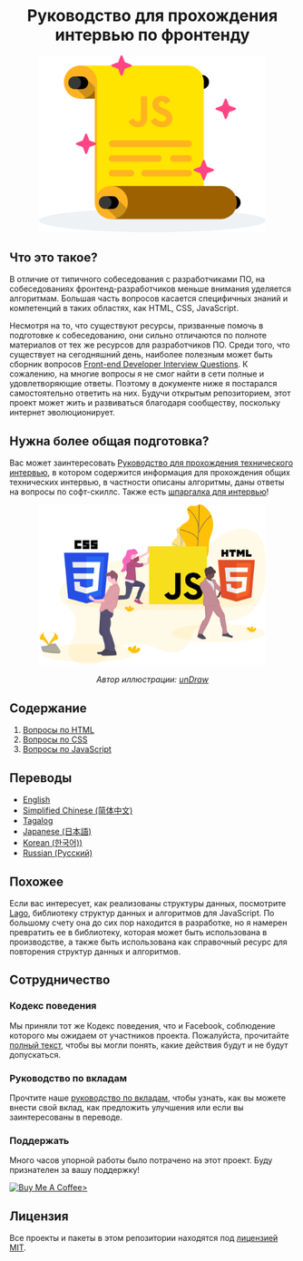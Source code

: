 <h1 align="center">Руководство для прохождения интервью по фронтенду</h1>

<div align="center">
  <a href="https://dribbble.com/shots/4263961-Front-End-Interview-Scroll">
    <img src="../../assets/scroll.svg" alt="Front End Interview Handbook" width="400"/>
  </a>
</div>

## Что это такое?

В отличие от типичного собеседования с разработчиками ПО, на собеседованиях фронтенд-разработчиков меньше внимания уделяется алгоритмам. Большая часть вопросов касается специфичных знаний и компетенций в таких областях, как HTML, CSS, JavaScript.

Несмотря на то, что существуют ресурсы, призванные помочь в подготовке к собеседованию, они сильно отличаются по полноте материалов от тех же ресурсов для разработчиков ПО. Среди того, что существует на сегодняшний день, наиболее полезным может быть сборник вопросов [Front-end Developer Interview Questions](https://github.com/h5bp/Front-end-Developer-Interview-Questions). К сожалению, на многие вопросы я не смог найти в сети полные и удовлетворяющие ответы. Поэтому в документе ниже я постарался самостоятельно ответить на них. Будучи открытым репозиторием, этот проект может жить и развиваться благодаря сообществу, поскольку интернет эволюционирует.

## Нужна более общая подготовка?

Вас может заинтересовать [Руководство для прохождения технического интервью](https://github.com/yangshun/tech-interview-handbook), в котором содержится информация для прохождения общих технических интервью, в частности описаны алгоритмы, даны ответы на вопросы по софт-скиллс. Также есть [шпаргалка для интервью](https://github.com/yangshun/tech-interview-handbook/blob/master/preparing/cheatsheet.md)!

<div align="center">
  <img src="../../assets/web-tech.svg" alt="Web Technologies illustration" width="400"/>
  <br/>
  <p>
    <em>Автор иллюстрации: <a href="https://undraw.co/">unDraw</a></em>
  </p>
</div>

## Содержание

1. [Вопросы по HTML](questions/html-questions.md)
1. [Вопросы по CSS](questions/css-questions.md)
1. [Вопросы по JavaScript](questions/javascript-questions.md)

## Переводы

- [English](/README.md)
- [Simplified Chinese (简体中文)](/contents/zh/README.md)
- [Tagalog](/contents/tl/README.md)
- [Japanese (日本語)](/contents/jp/README.md)
- [Korean (한국어))](/contents/kr/README.md)
- [Russian (Русский)](/contents/ru/README.md)

## Похожее

Если вас интересует, как реализованы структуры данных, посмотрите [Lago](https://github.com/yangshun/lago), библиотеку структур данных и алгоритмов для JavaScript. По большому счету она до сих пор находится в разработке, но я намерен превратить ее в библиотеку, которая может быть использована в производстве, а также быть использована как справочный ресурс для повторения структур данных и алгоритмов.

## Сотрудничество

### Кодекс поведения

Мы приняли тот же Кодекс поведения, что и Facebook, соблюдение которого мы ожидаем от участников проекта. Пожалуйста, прочитайте [полный текст](https://code.facebook.com/codeofconduct), чтобы вы могли понять, какие действия будут и не будут допускаться.

### Руководство по вкладам

Прочтите наше [руководство по вкладам](/CONTRIBUTING.md), чтобы узнать, как вы можете внести свой вклад, как предложить улучшения или если вы заинтересованы в переводе.

### Поддержать

Много часов упорной работы было потрачено на этот проект. Буду признателен за вашу поддержку!

<a href="https://www.buymeacoffee.com/yangshun" target="_blank"><img src="https://www.buymeacoffee.com/assets/img/custom_images/orange_img.png" alt="Buy Me A Coffee" style="height: auto !important;width: auto !important;"/>></a>

## Лицензия

Все проекты и пакеты в этом репозитории находятся под [лицензией MIT](/LICENSE).
